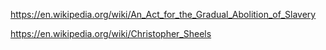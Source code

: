 https://en.wikipedia.org/wiki/An_Act_for_the_Gradual_Abolition_of_Slavery

https://en.wikipedia.org/wiki/Christopher_Sheels
